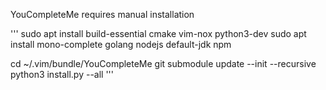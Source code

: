 YouCompleteMe requires manual installation

'''
sudo apt install build-essential cmake vim-nox python3-dev
sudo apt install mono-complete golang nodejs default-jdk npm

cd ~/.vim/bundle/YouCompleteMe
git submodule update --init --recursive
python3 install.py --all
'''
